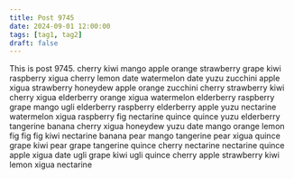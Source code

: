 ```yaml
---
title: Post 9745
date: 2024-09-01 12:00:00
tags: [tag1, tag2]
draft: false
---
```

This is post 9745.
cherry
kiwi
mango
apple
orange
strawberry
grape
kiwi
raspberry
xigua
cherry
lemon
date
watermelon
date
yuzu
zucchini
apple
xigua
strawberry
honeydew
apple
orange
zucchini
cherry
strawberry
kiwi
cherry
xigua
elderberry
orange
xigua
watermelon
elderberry
raspberry
grape
mango
ugli
elderberry
raspberry
elderberry
apple
yuzu
nectarine
watermelon
xigua
raspberry
fig
nectarine
quince
quince
yuzu
elderberry
tangerine
banana
cherry
xigua
honeydew
yuzu
date
mango
orange
lemon
fig
fig
fig
kiwi
nectarine
banana
pear
mango
tangerine
pear
xigua
quince
grape
kiwi
pear
grape
tangerine
quince
cherry
nectarine
nectarine
quince
apple
xigua
date
ugli
grape
kiwi
ugli
quince
cherry
apple
strawberry
kiwi
lemon
xigua
nectarine
